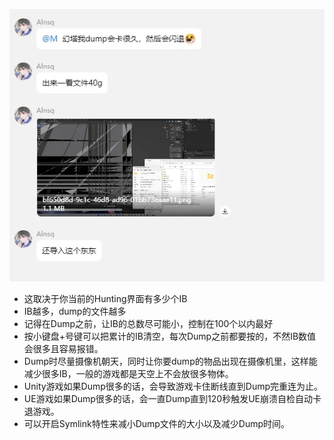![alt text](image.png)

- 这取决于你当前的Hunting界面有多少个IB
- IB越多，dump的文件越多
- 记得在Dump之前，让IB的总数尽可能小，控制在100个以内最好
- 按小键盘+号键可以把累计的IB清空，每次Dump之前都要按的，不然IB数值会很多且容易报错。
- Dump时尽量摄像机朝天，同时让你要dump的物品出现在摄像机里，这样能减少很多IB，一般的游戏都是天空上不会放很多物体。
- Unity游戏如果Dump很多的话，会导致游戏卡住断线直到Dump完重连为止。
- UE游戏如果Dump很多的话，会一直Dump直到120秒触发UE崩溃自检自动卡退游戏。
- 可以开启Symlink特性来减小Dump文件的大小以及减少Dump时间。


